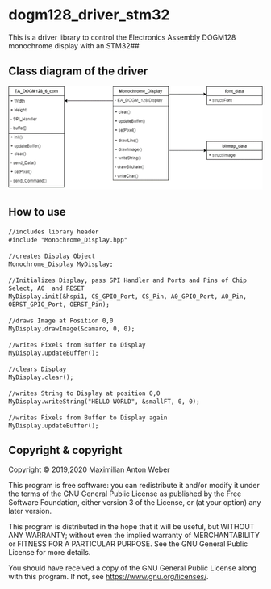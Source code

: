 # dogm128_driver_stm32
This is a driver library to control the Electronics Assembly DOGM128 monochrome display with an STM32##

## Class diagram of the driver
![class diagram](/documentation/class_diagram.png)

## How to use

```
//includes library header
#include "Monochrome_Display.hpp"

//creates Display Object
Monochrome_Display MyDisplay;

//Initializes Display, pass SPI Handler and Ports and Pins of Chip Select, A0  and RESET
MyDisplay.init(&hspi1, CS_GPIO_Port, CS_Pin, A0_GPIO_Port, A0_Pin, OERST_GPIO_Port, OERST_Pin);

//draws Image at Position 0,0
MyDisplay.drawImage(&camaro, 0, 0);

//writes Pixels from Buffer to Display
MyDisplay.updateBuffer();

//clears Display
MyDisplay.clear();

//writes String to Display at position 0,0
MyDisplay.writeString("HELLO WORLD", &smallFT, 0, 0);

//writes Pixels from Buffer to Display again
MyDisplay.updateBuffer();

```




## Copyright & copyright

Copyright © 2019,2020  Maximilian Anton Weber

This program is free software: you can redistribute it and/or modify
it under the terms of the GNU General Public License as published by
the Free Software Foundation, either version 3 of the License, or
(at your option) any later version.

This program is distributed in the hope that it will be useful,
but WITHOUT ANY WARRANTY; without even the implied warranty of
MERCHANTABILITY or FITNESS FOR A PARTICULAR PURPOSE.  See the
GNU General Public License for more details.

You should have received a copy of the GNU General Public License
along with this program.  If not, see <https://www.gnu.org/licenses/>.

